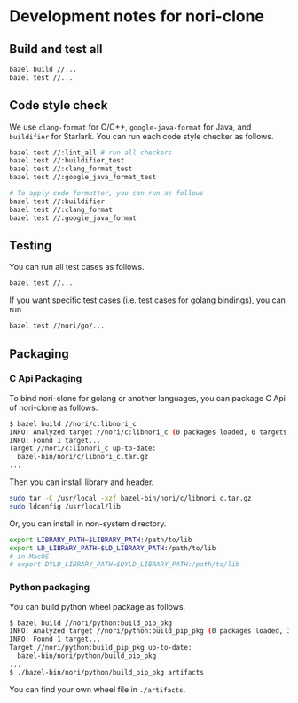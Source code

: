 # Development notes for nori-clone

## Build and test all

```sh
bazel build //...
bazel test //...
```

## Code style check

We use `clang-format` for C/C++, `google-java-format` for Java, and `buildifier` for Starlark. You can run each code style checker as follows.

```sh
bazel test //:lint_all # run all checkers
bazel test //:buildifier_test
bazel test //:clang_format_test
bazel test //:google_java_format_test

# To apply code formatter, you can run as follows
bazel test //:buildifier
bazel test //:clang_format
bazel test //:google_java_format
```

## Testing

You can run all test cases as follows.

```sh
bazel test //...
```

If you want specific test cases (i.e. test cases for golang bindings), you can run

```sh
bazel test //nori/go/...
```

## Packaging

### C Api Packaging

To bind nori-clone for golang or another languages, you can package C Api of nori-clone as follows.

```sh
$ bazel build //nori/c:libnori_c
INFO: Analyzed target //nori/c:libnori_c (0 packages loaded, 0 targets configured).
INFO: Found 1 target...
Target //nori/c:libnori_c up-to-date:
  bazel-bin/nori/c/libnori_c.tar.gz
...
```

Then you can install library and header.

```sh
sudo tar -C /usr/local -xzf bazel-bin/nori/c/libnori_c.tar.gz
sudo ldconfig /usr/local/lib
```

Or, you can install in non-system directory.

```sh
export LIBRARY_PATH=$LIBRARY_PATH:/path/to/lib
export LD_LIBRARY_PATH=$LD_LIBRARY_PATH:/path/to/lib
# in MacOS
# export DYLD_LIBRARY_PATH=$DYLD_LIBRARY_PATH:/path/to/lib
```

### Python packaging

You can build python wheel package as follows.

```sh
$ bazel build //nori/python:build_pip_pkg
INFO: Analyzed target //nori/python:build_pip_pkg (0 packages loaded, 3 targets configured).
INFO: Found 1 target...
Target //nori/python:build_pip_pkg up-to-date:
  bazel-bin/nori/python/build_pip_pkg
...
$ ./bazel-bin/nori/python/build_pip_pkg artifacts
```

You can find your own wheel file in `./artifacts`.
